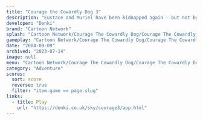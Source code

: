 ```yaml
---
title: "Courage the Cowardly Dog 3"
description: "Eustace and Muriel have been kidnapped again - but not by who you think!"
developer: "Denki"
brand: "Cartoon Network"
splash: "Cartoon Network/Courage The Cowardly Dog/Courage The Cowardly Dog Episode 3/Splash.jpg"
gameplay: "Cartoon Network/Courage The Cowardly Dog/Courage The Cowardly Dog Episode 3/Screen2.jpg"
date: "2004-09-09"
archived: "2023-07-14"
image: null
menu: "Cartoon Network/Courage The Cowardly Dog/Courage The Cowardly Dog Episode 3/menu.png"
category: "Adventure"
scores:
  sort: score
  reverse: true
  filter: "item.game == page.slug"
links:
  - title: Play
    url: "https://denki.co.uk/sky/courage3/app.html"
---
```

